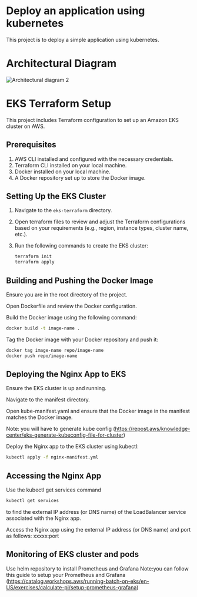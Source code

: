 # Deploy an application using kubernetes

This project is to deploy a simple application using kubernetes.

# Architectural Diagram
![Architectural diagram 2](https://github.com/Funabowale/grayl_project/assets/140447545/b8fb1525-d1a9-4e58-9f6f-42ec2aca9054)

# EKS Terraform Setup

This project includes Terraform configuration to set up an Amazon EKS cluster on AWS.

## Prerequisites

1. AWS CLI installed and configured with the necessary credentials.
2. Terraform CLI installed on your local machine.
4. Docker installed on your local machine.
5. A Docker repository set up to store the Docker image.


## Setting Up the EKS Cluster

1. Navigate to the `eks-terraform` directory.

2. Open terraform files to review and adjust the Terraform configurations based on your requirements (e.g., region, instance types, cluster name, etc.).

3. Run the following commands to create the EKS cluster:
   ```bash
   terraform init
   terraform apply
    ```

## Building and Pushing the Docker Image
Ensure you are in the root directory of the project.

Open Dockerfile and review the Docker configuration.

Build the Docker image using the following command:
```bash
docker build -t image-name .   
```

Tag the Docker image with your Docker repository and push it:

```bash
docker tag image-name repo/image-name
docker push repo/image-name
```

## Deploying the Nginx App to EKS
Ensure the EKS cluster is up and running.

Navigate to the manifest directory.

Open kube-manifest.yaml and ensure that the Docker image in the manifest matches the Docker image.

Note: you will have to generate kube config (https://repost.aws/knowledge-center/eks-generate-kubeconfig-file-for-cluster)

Deploy the Nginx app to the EKS cluster using kubectl:

```bash
kubectl apply -f nginx-manifest.yml
```

## Accessing the Nginx App
Use the kubectl get services command
```bash
kubectl get services
```
to find the external IP address (or DNS name) of the LoadBalancer service associated with the Nginx app.

Access the Nginx app using the external IP address (or DNS name) and port as follows: xxxxx:port

## Monitoring of EKS cluster and pods
Use helm repository to install Prometheus and Grafana
Note:you can follow this guide to setup your Prometheus and Grafana
(https://catalog.workshops.aws/running-batch-on-eks/en-US/exercises/calculate-pi/setup-prometheus-grafana)
